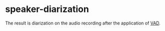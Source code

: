 # speaker-diarization
The result is diarization on the audio recording after the application of [VAD](https://en.wikipedia.org/wiki/Voice_activity_detection).
